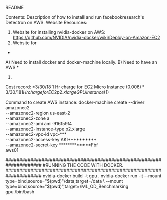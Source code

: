 README

Contents: Description of how to install and run facebookresearch's Detectron on AWS.
Website Resources:
1) Website for installing nvidia-docker on AWS: https://github.com/NVIDIA/nvidia-docker/wiki/Deploy-on-Amazon-EC2
2) Website for

*
A) Need to install docker and docker-machine locally.
B) Need to have an AWS 
*

1) 




Cost record:
*3/30/18 1 Hr charge for EC2 Micro Instance ($0.006)
*3/30/18 1 Hr charge for EC2 p2.xlarge GPU instance ($1)



Command to create AWS instance:
docker-machine create --driver amazonec2 \
                      --amazonec2-region us-east-2 \
                      --amazonec2-zone a \
                      --amazonec2-ami ami-916f59f4 \
                      --amazonec2-instance-type p2.xlarge \
                      --amazonec2-vpc-id vpc-*** \
                      --amazonec2-access-key AKI********** \
                      --amazonec2-secret-key *************Fbf \
                      aws01



#####################################################################
#RUNNING THE CODE WITH DOCKER.
#####################################################################
nvidia-docker build -t gpu .
nvidia-docker run -it --mount type=bind,source="$(pwd)"/data,target=/data \
	      	      --mount type=bind,source="$(pwd)",target=/ML_OD_Benchmarking \
		      gpu /bin/bash






